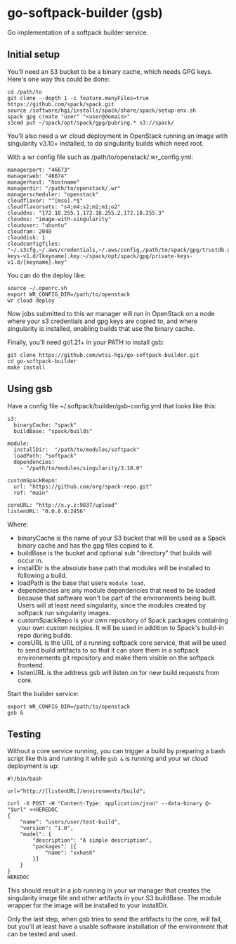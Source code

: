 # go-softpack-builder (gsb)
Go implementation of a softpack builder service.

## Initial setup

You'll need an S3 bucket to be a binary cache, which needs GPG keys. Here's one
way this could be done:

```
cd /path/to
git clone --depth 1 -c feature.manyFiles=true https://github.com/spack/spack.git
source /software/hgi/installs/spack/share/spack/setup-env.sh
spack gpg create "user" "<user@domain>"
s3cmd put ~/spack/opt/spack/gpg/pubring.* s3://spack/
```

You'll also need a wr cloud deployment in OpenStack running an image with
singularity v3.10+ installed, to do singularity builds which need root.

With a wr config file such as /path/to/openstack/.wr_config.yml:
```
managerport: "46673"
managerweb: "46674"
managerhost: "hostname"
managerdir: "/path/to/openstack/.wr"
managerscheduler: "openstack"
cloudflavor: "^[mso].*$"
cloudflavorsets: "s4;m4;s2;m2;m1;o2"
clouddns: "172.18.255.1,172.18.255.2,172.18.255.3"
cloudos: "image-with-singularity"
clouduser: "ubuntu"
cloudram: 2048
clouddisk: 1
cloudconfigfiles: "~/.s3cfg,~/.aws/credentials,~/.aws/config,/path/to/spack/gpg/trustdb.gpg:~/spack/opt/spack/gpg/trustdb.gpg,/path/to/spack/gpg/pubring.kbx:~/spack/opt/spack/gpg/pubring.kbx,/path/to/spack/gpg/private-keys-v1.d/[keyname].key:~/spack/opt/spack/gpg/private-keys-v1.d/[keyname].key"
```

You can do the deploy like:

```
source ~/.openrc.sh
export WR_CONFIG_DIR=/path/to/openstack
wr cloud deploy
```

Now jobs submitted to this wr manager will run in OpenStack on a node where your
s3 credentials and gpg keys are copied to, and where singularity is installed,
enabling builds that use the binary cache.

Finally, you'll need go1.21+ in your PATH to install gsb:

```
git clone https://github.com/wtsi-hgi/go-softpack-builder.git
cd go-softpack-builder
make install
```

## Using gsb

Have a config file ~/.softpack/builder/gsb-config.yml that looks like this:

```
s3:
  binaryCache: "spack"
  buildBase: "spack/builds"

module:
  installDir:  "/path/to/modules/softpack"
  loadPath: "softpack"
  dependencies:
    - "/path/to/modules/singularity/3.10.0"

customSpackRepo:
  url: "https://github.com/org/spack-repo.git"
  ref: "main"

coreURL: "http://x.y.z:9837/upload"
listenURL: "0.0.0.0:2456"
```

Where:

- binaryCache is the name of your S3 bucket that will be used as a Spack
  binary cache and has the gpg files copied to it.
- buildBase is the bucket and optional sub "directory" that builds will occur
  in.
- installDir is the absolute base path that modules will be installed to
  following a build.
- loadPath is the base that users `module load`.
- dependencies are any module dependencies that need to be loaded because that
  software won't be part of the environments being built. Users will at least
  need singularity, since the modules created by softpack run singularity
  images.
- customSpackRepo is your own repository of Spack packages containing your own
  custom recipies. It will be used in addition to Spack's build-in repo during
  builds.
- coreURL is the URL of a running softpack core service, that will be used to
  send build artifacts to so that it can store them in a softpack environements
  git repository and make them visible on the softpack frontend.
- listenURL is the address gsb will listen on for new build requests from core.

Start the builder service:

```
export WR_CONFIG_DIR=/path/to/openstack
gsb &
```

## Testing

Without a core service running, you can trigger a build by preparing a bash
script like this and running it while `gsb &` is running and your wr cloud
deployment is up:

```
#!/bin/bash

url="http://[listenURL]/environments/build";

curl -X POST -H "Content-Type: application/json" --data-binary @- "$url" <<HEREDOC
{
	"name": "users/user/test-build",
	"version": "1.0",
	"model": {
		"description": "A simple description",
		"packages": [{
			"name": "xxhash"
		}]
	}
}
HEREDOC
```

This should result in a job running in your wr manager that creates the
singularity image file and other artifacts in your S3 buildBase. The module
wrapper for the image will be installed to your installDir.

Only the last step, when gsb tries to send the artifacts to the core, will fail,
but you'll at least have a usable software installation of the environment that
can be tested and used.
